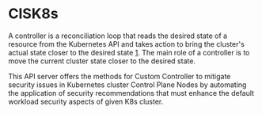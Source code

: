# CISK8s

A controller is a reconciliation loop that reads the desired state of a resource from the Kubernetes API and takes action to bring the cluster's actual state closer to the desired state [1](https://developers.redhat.com/articles/2021/06/22/kubernetes-operators-101-part-2-how-operators-work#how_operators_reconcile_kubernetes_cluster_states). The main role of a controller is to move the current cluster state closer to the desired state. 

This API server offers the methods for Custom Controller to mitigate security issues in Kubernetes cluster Control Plane Nodes by automating the application of security recommendations that must enhance the default workload security aspects of given K8s cluster. 
